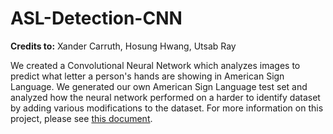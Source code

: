 # ASL-Detection-CNN
**Credits to:** Xander Carruth, Hosung Hwang, Utsab Ray

We created a Convolutional Neural Network which analyzes images to predict what letter a person's hands are showing in American Sign Language. We generated our own American Sign Language test set and analyzed how the neural network performed on a harder to identify dataset by adding various modifications to the dataset. For more information on this project, please see [this document](ASL%20Detectionr%20Analysis.pdf).

